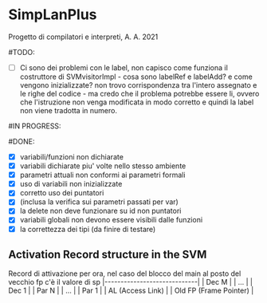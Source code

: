 # SimpLanPlus
Progetto di compilatori e interpreti, A. A. 2021

#TODO: 
   -[ ] Ci sono dei problemi con le label, non capisco come funziona il costruttore di SVMvisitorImpl - cosa sono labelRef e labelAdd? e come vengono inizializzate? non trovo corrispondenza tra l'intero assegnato e le righe del codice - ma credo che il problema potrebbe essere li, ovvero che l'istruzione non venga modificata in modo corretto e quindi la label non viene tradotta in numero.  
   
#IN PROGRESS: 
   
    
#DONE: 
   - [X] variabili/funzioni non dichiarate
   - [x] variabili dichiarate piu' volte nello stesso ambiente 
   - [x] parametri attuali non conformi ai parametri formali 
   - [x] uso di variabili non inizializzate
   - [x] corretto uso dei puntatori
   - [x] (inclusa la verifica sui parametri passati per var)
   - [x] la delete non deve funzionare su id non puntatori
   - [x] variabili globali non devono essere visibili dalle funzioni
   - [x] la correttezza dei tipi (da finire di testare) 
   ## Activation Record structure in the SVM
Record di attivazione per ora, nel caso del blocco del main al posto del vecchio fp c'è il valore di sp
|-----------------------------|
| Dec M                       |
| ...                         |
| Dec 1                       | 
| Par N                       | 
| ...                         |
| Par 1                       |
| AL (Access Link)            | 
| Old FP (Frame Pointer)      |
